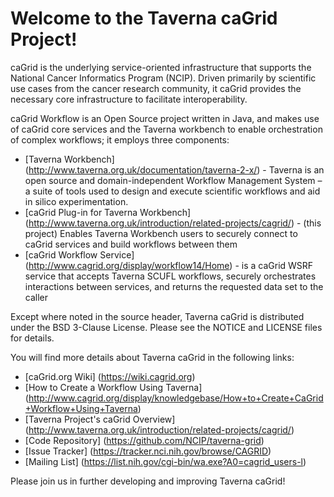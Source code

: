 Welcome to the Taverna caGrid Project!
======================================

caGrid is the underlying service-oriented infrastructure that supports the National Cancer Informatics Program (NCIP). 
Driven primarily by scientific use cases from the cancer research community, it caGrid provides the necessary core 
infrastructure to facilitate interoperability.

caGrid Workflow is an Open Source project written in Java, and makes use of caGrid core services and the Taverna
workbench to enable orchestration of complex workflows; it employs three components:
 * [Taverna Workbench] (http://www.taverna.org.uk/documentation/taverna-2-x/) - Taverna is an open source and domain-independent Workflow Management System – a suite of tools used to design and execute scientific workflows and aid in silico experimentation.
 * [caGrid Plug-in for Taverna Workbench] (http://www.taverna.org.uk/introduction/related-projects/cagrid/) - (this project) Enables Taverna Workbench users to securely connect to caGrid services and build workflows between them
 * [caGrid Workflow Service] (http://www.cagrid.org/display/workflow14/Home) - is a caGrid WSRF service that accepts Taverna SCUFL workflows, securely orchestrates interactions between services, and returns the requested data set to the caller

Except where noted in the source header, Taverna caGrid  is distributed under the BSD 3-Clause License.
Please see the NOTICE and LICENSE files for details.

You will find more details about Taverna caGrid in the following links:

 * [caGrid.org Wiki] (https://wiki.cagrid.org)
 * [How to Create a Workflow Using Taverna] (http://www.cagrid.org/display/knowledgebase/How+to+Create+CaGrid+Workflow+Using+Taverna)
 * [Taverna Project's caGrid Overview] (http://www.taverna.org.uk/introduction/related-projects/cagrid/)
 * [Code Repository] (https://github.com/NCIP/taverna-grid)
 * [Issue Tracker] (https://tracker.nci.nih.gov/browse/CAGRID)
 * [Mailing List] (https://list.nih.gov/cgi-bin/wa.exe?A0=cagrid_users-l)

Please join us in further developing and improving Taverna caGrid!
